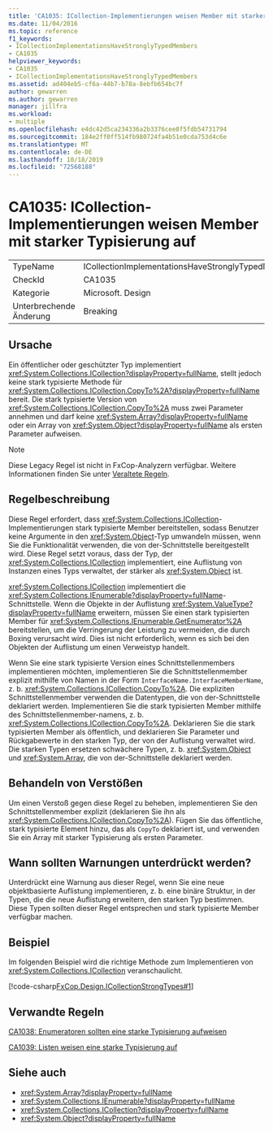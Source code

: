 ```yaml
---
title: 'CA1035: ICollection-Implementierungen weisen Member mit starker Typisierung auf'
ms.date: 11/04/2016
ms.topic: reference
f1_keywords:
- ICollectionImplementationsHaveStronglyTypedMembers
- CA1035
helpviewer_keywords:
- CA1035
- ICollectionImplementationsHaveStronglyTypedMembers
ms.assetid: ad404eb5-cf6a-44b7-b78a-8ebfb654bc7f
author: gewarren
ms.author: gewarren
manager: jillfra
ms.workload:
- multiple
ms.openlocfilehash: e4dc42d5ca234336a2b3376cee8f5fdb54731794
ms.sourcegitcommit: 184e2ff0ff514fb980724fa4b51e0cda753d4c6e
ms.translationtype: MT
ms.contentlocale: de-DE
ms.lasthandoff: 10/18/2019
ms.locfileid: "72568188"
---
```

# <a name="ca1035-icollection-implementations-have-strongly-typed-members"></a>CA1035: ICollection-Implementierungen weisen Member mit starker Typisierung auf

|||
|-|-|
|TypeName|ICollectionImplementationsHaveStronglyTypedMembers|
|CheckId|CA1035|
|Kategorie|Microsoft. Design|
|Unterbrechende Änderung|Breaking|

## <a name="cause"></a>Ursache
Ein öffentlicher oder geschützter Typ implementiert <xref:System.Collections.ICollection?displayProperty=fullName>, stellt jedoch keine stark typisierte Methode für <xref:System.Collections.ICollection.CopyTo%2A?displayProperty=fullName> bereit. Die stark typisierte Version von <xref:System.Collections.ICollection.CopyTo%2A> muss zwei Parameter annehmen und darf keine <xref:System.Array?displayProperty=fullName> oder ein Array von <xref:System.Object?displayProperty=fullName> als ersten Parameter aufweisen.

> [!NOTE]
> Diese Legacy Regel ist nicht in FxCop-Analyzern verfügbar. Weitere Informationen finden Sie unter [Veraltete Regeln](fxcop-rule-port-status.md#deprecated-rules).

## <a name="rule-description"></a>Regelbeschreibung
Diese Regel erfordert, dass <xref:System.Collections.ICollection>-Implementierungen stark typisierte Member bereitstellen, sodass Benutzer keine Argumente in den <xref:System.Object>-Typ umwandeln müssen, wenn Sie die Funktionalität verwenden, die von der-Schnittstelle bereitgestellt wird. Diese Regel setzt voraus, dass der Typ, der <xref:System.Collections.ICollection> implementiert, eine Auflistung von Instanzen eines Typs verwaltet, der stärker als <xref:System.Object> ist.

 <xref:System.Collections.ICollection> implementiert die <xref:System.Collections.IEnumerable?displayProperty=fullName>-Schnittstelle. Wenn die Objekte in der Auflistung <xref:System.ValueType?displayProperty=fullName> erweitern, müssen Sie einen stark typisierten Member für <xref:System.Collections.IEnumerable.GetEnumerator%2A> bereitstellen, um die Verringerung der Leistung zu vermeiden, die durch Boxing verursacht wird. Dies ist nicht erforderlich, wenn es sich bei den Objekten der Auflistung um einen Verweistyp handelt.

Wenn Sie eine stark typisierte Version eines Schnittstellenmembers implementieren möchten, implementieren Sie die Schnittstellenmember explizit mithilfe von Namen in der Form `InterfaceName.InterfaceMemberName`, z. b. <xref:System.Collections.ICollection.CopyTo%2A>. Die expliziten Schnittstellenmember verwenden die Datentypen, die von der-Schnittstelle deklariert werden. Implementieren Sie die stark typisierten Member mithilfe des Schnittstellenmember-namens, z. b. <xref:System.Collections.ICollection.CopyTo%2A>. Deklarieren Sie die stark typisierten Member als öffentlich, und deklarieren Sie Parameter und Rückgabewerte in den starken Typ, der von der Auflistung verwaltet wird. Die starken Typen ersetzen schwächere Typen, z. b. <xref:System.Object> und <xref:System.Array>, die von der-Schnittstelle deklariert werden.

## <a name="how-to-fix-violations"></a>Behandeln von Verstößen
Um einen Verstoß gegen diese Regel zu beheben, implementieren Sie den Schnittstellenmember explizit (deklarieren Sie ihn als <xref:System.Collections.ICollection.CopyTo%2A>). Fügen Sie das öffentliche, stark typisierte Element hinzu, das als `CopyTo` deklariert ist, und verwenden Sie ein Array mit starker Typisierung als ersten Parameter.

## <a name="when-to-suppress-warnings"></a>Wann sollten Warnungen unterdrückt werden?
Unterdrückt eine Warnung aus dieser Regel, wenn Sie eine neue objektbasierte Auflistung implementieren, z. b. eine binäre Struktur, in der Typen, die die neue Auflistung erweitern, den starken Typ bestimmen. Diese Typen sollten dieser Regel entsprechen und stark typisierte Member verfügbar machen.

## <a name="example"></a>Beispiel
Im folgenden Beispiel wird die richtige Methode zum Implementieren von <xref:System.Collections.ICollection> veranschaulicht.

[!code-csharp[FxCop.Design.ICollectionStrongTypes#1](../code-quality/codesnippet/CSharp/ca1035-icollection-implementations-have-strongly-typed-members_1.cs)]

## <a name="related-rules"></a>Verwandte Regeln
[CA1038: Enumeratoren sollten eine starke Typisierung aufweisen](../code-quality/ca1038.md)

[CA1039: Listen weisen eine starke Typisierung auf](../code-quality/ca1039.md)

## <a name="see-also"></a>Siehe auch

- <xref:System.Array?displayProperty=fullName>
- <xref:System.Collections.IEnumerable?displayProperty=fullName>
- <xref:System.Collections.ICollection?displayProperty=fullName>
- <xref:System.Object?displayProperty=fullName>
